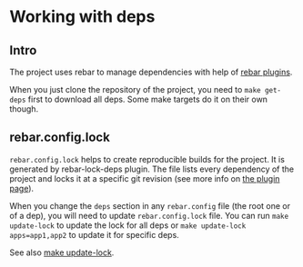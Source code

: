 # Working with deps


## Intro

The project uses rebar to manage dependencies with help of
[rebar plugins](https://github.com/EchoTeam/rebar-plugins).

When you just clone the repository of the project, you need to `make get-deps`
first to download all deps. Some make targets do it on their own though.


## rebar.config.lock

`rebar.config.lock` helps to create reproducible builds for the project.
It is generated by rebar-lock-deps plugin. The file lists every dependency
of the project and locks it at a specific git revision (see more info on
[the plugin page](https://github.com/EchoTeam/rebar-lock-deps)).

When you change the `deps` section in any `rebar.config` file (the root one or of a dep),
you will need to update `rebar.config.lock` file. You can run
`make update-lock` to update the lock for all deps or
`make update-lock apps=app1,app2` to update it for specific deps.

See also [make update-lock](service_MAKE.md#make-update-lock).

